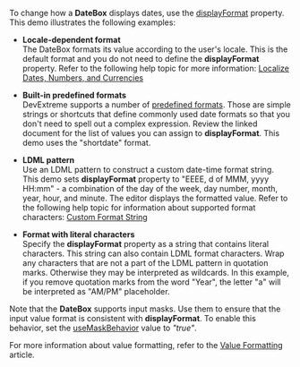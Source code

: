 To change how a **DateBox** displays dates, use the [displayFormat](/Documentation/ApiReference/UI_Widgets/dxDateBox/Configuration/#displayFormat) property. This demo illustrates the following examples:

- **Locale-dependent format**     
The DateBox formats its value according to the user's locale. This is the default format and you do not need to define the **displayFormat** property. Refer to the following help topic for more information: [Localize Dates, Numbers, and Currencies](/Documentation/Guide/Common/Localization/#Localize_Dates_Numbers_and_Currencies)

- **Built-in predefined formats**    
DevExtreme supports a number of [predefined formats](/Documentation/ApiReference/Common/Object_Structures/format/#type). Those are simple strings or shortcuts that define commonly used date formats so that you don't need to spell out a complex expression. Review the linked document for the list of values you can assign to **displayFormat**.  This demo uses the "shortdate" format. 

- **LDML pattern**    
Use an LDML pattern to construct a custom date-time format string. This demo sets **displayFormat** property to "EEEE, d of MMM, yyyy HH:mm" - a combination of the day of the week, day number, month, year, hour, and minute. The editor displays the formatted value. Refer to the following help topic for information about supported format characters: [Custom Format String](/Documentation/Guide/Common/Value_Formatting/#Format_Widget_Values/Custom_Format_String)    

- **Format with literal characters**    
Specify the **displayFormat** property as a string that contains literal characters. This string can also contain LDML format characters. Wrap any characters that are not a part of the LDML pattern in quotation marks. Otherwise they may be interpreted as wildcards. In this example, if you remove quotation marks from the word "Year", the letter "a" will be interpreted as "AM/PM" placeholder.

Note that the **DateBox** supports input masks. Use them to ensure that the input value format is consistent with **displayFormat**. To enable this behavior, set the [useMaskBehavior](/Documentation/ApiReference/UI_Widgets/dxDateBox/Configuration/#useMaskBehavior) value to *"true"*.

For more information about value formatting, refer to the [Value Formatting](/Documentation/Guide/Common/Value_Formatting/) article.
